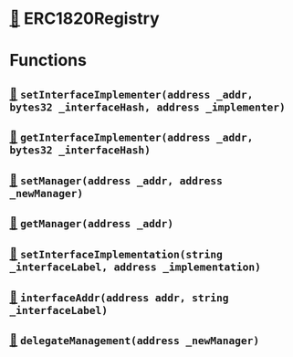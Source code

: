 # [🔗](/contracts/ERC1820Client.sol#L4) ERC1820Registry
# Functions
## [🔗](/contracts/ERC1820Client.sol#L5) `setInterfaceImplementer(address _addr, bytes32 _interfaceHash, address _implementer)`

## [🔗](/contracts/ERC1820Client.sol#L6) `getInterfaceImplementer(address _addr, bytes32 _interfaceHash)`

## [🔗](/contracts/ERC1820Client.sol#L7) `setManager(address _addr, address _newManager)`

## [🔗](/contracts/ERC1820Client.sol#L8) `getManager(address _addr)`

## [🔗](/contracts/ERC1820Client.sol#L16) `setInterfaceImplementation(string _interfaceLabel, address _implementation)`

## [🔗](/contracts/ERC1820Client.sol#L21) `interfaceAddr(address addr, string _interfaceLabel)`

## [🔗](/contracts/ERC1820Client.sol#L26) `delegateManagement(address _newManager)`

